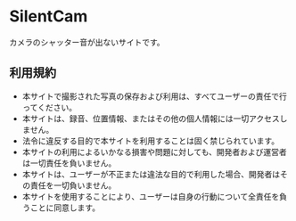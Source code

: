 # SilentCam

カメラのシャッター音が出ないサイトです。

## 利用規約

- 本サイトで撮影された写真の保存および利用は、すべてユーザーの責任で行ってください。
- 本サイトは、録音、位置情報、またはその他の個人情報には一切アクセスしません。
- 法令に違反する目的で本サイトを利用することは固く禁じられています。
- 本サイトの利用によるいかなる損害や問題に対しても、開発者および運営者は一切責任を負いません。
- 本サイトは、ユーザーが不正または違法な目的で利用した場合、開発者はその責任を一切負いません。
- 本サイトを使用することにより、ユーザーは自身の行動について全責任を負うことに同意します。
